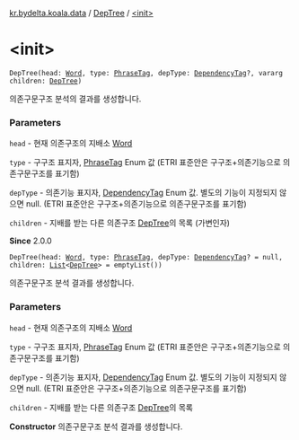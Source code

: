 [kr.bydelta.koala.data](../index.md) / [DepTree](index.md) / [&lt;init&gt;](./-init-.md)

# &lt;init&gt;

`DepTree(head: `[`Word`](../-word/index.md)`, type: `[`PhraseTag`](../../kr.bydelta.koala/-phrase-tag/index.md)`, depType: `[`DependencyTag`](../../kr.bydelta.koala/-dependency-tag/index.md)`?, vararg children: `[`DepTree`](index.md)`)`

의존구문구조 분석의 결과를 생성합니다.

### Parameters

`head` - 현재 의존구조의 지배소 [Word](../-word/index.md)

`type` - 구구조 표지자, [PhraseTag](../../kr.bydelta.koala/-phrase-tag/index.md) Enum 값 (ETRI 표준안은 구구조+의존기능으로 의존구문구조를 표기함)

`depType` - 의존기능 표지자, [DependencyTag](../../kr.bydelta.koala/-dependency-tag/index.md) Enum 값. 별도의 기능이 지정되지 않으면 null. (ETRI 표준안은 구구조+의존기능으로 의존구문구조를 표기함)

`children` - 지배를 받는 다른 의존구조 [DepTree](index.md)의 목록 (가변인자)

**Since**
2.0.0

`DepTree(head: `[`Word`](../-word/index.md)`, type: `[`PhraseTag`](../../kr.bydelta.koala/-phrase-tag/index.md)`, depType: `[`DependencyTag`](../../kr.bydelta.koala/-dependency-tag/index.md)`? = null, children: `[`List`](https://kotlinlang.org/api/latest/jvm/stdlib/kotlin.collections/-list/index.html)`<`[`DepTree`](index.md)`> = emptyList())`

의존구문구조 분석 결과를 생성합니다.

### Parameters

`head` - 현재 의존구조의 지배소 [Word](../-word/index.md)

`type` - 구구조 표지자, [PhraseTag](../../kr.bydelta.koala/-phrase-tag/index.md) Enum 값 (ETRI 표준안은 구구조+의존기능으로 의존구문구조를 표기함)

`depType` - 의존기능 표지자, [DependencyTag](../../kr.bydelta.koala/-dependency-tag/index.md) Enum 값. 별도의 기능이 지정되지 않으면 null. (ETRI 표준안은 구구조+의존기능으로 의존구문구조를 표기함)

`children` - 지배를 받는 다른 의존구조 [DepTree](index.md)의 목록

**Constructor**
의존구문구조 분석 결과를 생성합니다.

